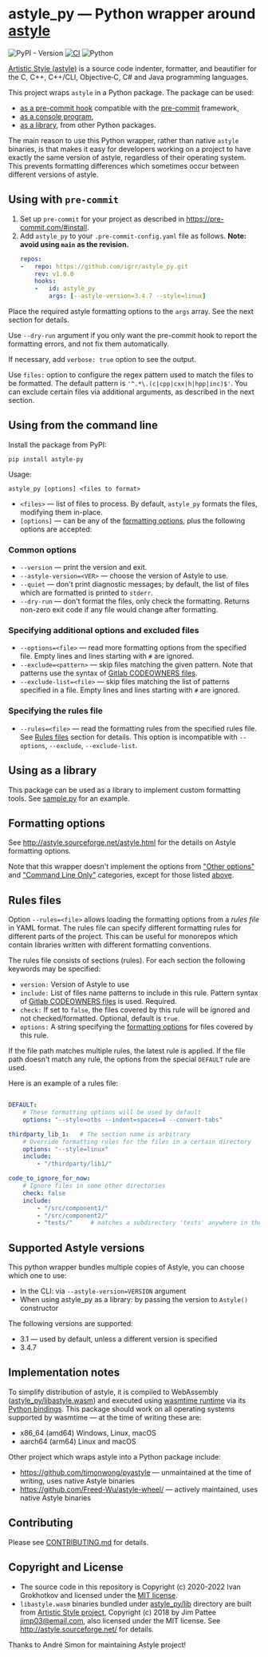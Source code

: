 # astyle_py — Python wrapper around [astyle](http://astyle.sourceforge.net/)

![PyPI - Version](https://img.shields.io/pypi/v/astyle-py?labelColor=383838)
 [![CI](https://github.com/igrr/astyle_py/actions/workflows/main.yml/badge.svg)](https://github.com/igrr/astyle_py/actions/workflows/main.yml) ![Python](https://img.shields.io/badge/dynamic/yaml?url=https://raw.githubusercontent.com/igrr/astyle_py/main/.github/workflows/main.yml&query=$.jobs['test'].strategy.matrix['python-version']&label=Python&logo=python&color=3366ff&logoColor=ffcc00&labelColor=383838)

[Artistic Style (astyle)](http://astyle.sourceforge.net/) is a source code indenter, formatter, and beautifier for the C, C++, C++/CLI, Objective‑C, C# and Java programming languages.

This project wraps `astyle` in a Python package. The package can be used:
- [as a pre-commit hook](#using-with-pre-commit) compatible with the [pre-commit](https://pre-commit.com/) framework,
- [as a console program](#using-from-the-command-line),
- [as a library](#using-as-a-library), from other Python packages.

The main reason to use this Python wrapper, rather than native `astyle` binaries, is that makes it easy for developers working on a project to have exactly the same version of astyle, regardless of their operating system. This prevents formatting differences which sometimes occur between different versions of astyle.

## Using with `pre-commit`

1. Set up `pre-commit` for your project as described in https://pre-commit.com/#install.
2. Add `astyle_py` to your `.pre-commit-config.yaml` file as follows. **Note: avoid using `main` as the revision.**
   ```yaml
   repos:
   -   repo: https://github.com/igrr/astyle_py.git
       rev: v1.0.0
       hooks:
       -   id: astyle_py
           args: [--astyle-version=3.4.7 --style=linux]
   ```

Place the required astyle formatting options to the `args` array. See the next section for details.

Use `--dry-run` argument if you only want the pre-commit hook to report the formatting errors, and not fix them automatically.

If necessary, add `verbose: true` option to see the output.

Use `files:` option to configure the regex pattern used to match the files to be formatted. The default pattern is `'^.*\.(c|cpp|cxx|h|hpp|inc)$'`. You can exclude certain files via additional arguments, as described in the next section.

## Using from the command line

Install the package from PyPI:
```
pip install astyle-py
```

Usage:
```
astyle_py [options] <files to format>
```

* `<files>` — list of files to process. By default, `astyle_py` formats the files, modifying them in-place.
* `[options]` — can be any of the [formatting options](#formatting-options), plus the following options are accepted:

### Common options

* `--version` — print the version and exit.
* `--astyle-version=<VER>` — choose the version of Astyle to use.
* `--quiet` — don't print diagnostic messages; by default, the list of files which are formatted is printed to `stderr`.
* `--dry-run` — don't format the files, only check the formatting. Returns non-zero exit code if any file would change after formatting.

### Specifying additional options and excluded files

* `--options=<file>` — read more formatting options from the specified file. Empty lines and lines starting with `#` are ignored.
* `--exclude=<pattern>` — skip files matching the given pattern. Note that patterns use the syntax of [Gitlab CODEOWNERS files](https://docs.gitlab.com/ee/user/project/code_owners.html#the-syntax-of-code-owners-files).
* `--exclude-list=<file>` — skip files matching the list of patterns specified in a file. Empty lines and lines starting with `#` are ignored.

### Specifying the rules file

* `--rules=<file>` — read the formatting rules from the specified rules file. See [Rules files](#rules-files) section for details. This option is incompatible with `--options`, `--exclude`, `--exclude-list`.

## Using as a library

This package can be used as a library to implement custom formatting tools. See [sample.py](sample.py) for an example.

## Formatting options

See http://astyle.sourceforge.net/astyle.html for the details on Astyle formatting options.

Note that this wrapper doesn't implement the options from ["Other options"](http://astyle.sourceforge.net/astyle.html#_Other_Options) and ["Command Line Only"](http://astyle.sourceforge.net/astyle.html#_Command_Line_Only) categories, except for those listed [above](#using-from-the-command-line).

## Rules files

Option `--rules=<file>` allows loading the formatting options from a _rules file_ in YAML format. The rules file can specify different formatting rules for different parts of the project. This can be useful for monorepos which contain libraries written with different formatting conventions.

The rules file consists of sections (rules). For each section the following keywords may be specified:
- `version:` Version of Astyle to use
- `include:` List of files name patterns to include in this rule. Pattern syntax of [Gitlab CODEOWNERS files](https://docs.gitlab.com/ee/user/project/code_owners.html#the-syntax-of-code-owners-files) is used. Required.
- `check:` If set to `false`, the files covered by this rule will be ignored and not checked/formatted. Optional, default is `true`.
- `options:` A string specifying the [formatting options](#formatting-options) for files covered by this rule.

If the file path matches multiple rules, the latest rule is applied. If the file path doesn't match any rule, the options from the special `DEFAULT` rule are used.

Here is an example of a rules file:
```yml

DEFAULT:
    # These formatting options will be used by default
    options: "--style=otbs --indent=spaces=4 --convert-tabs"

thirdparty_lib_1:   # The section name is arbitrary
    # Override formatting rules for the files in a certain directory
    options: "--style=linux"
    include:
        - "/thirdparty/lib1/"

code_to_ignore_for_now:
    # Ignore files in some other directories
    check: false
    include:
        - "/src/component1/"
        - "/src/component2/"
        - "tests/"     # matches a subdirectory 'tests' anywhere in the source tree
```

## Supported Astyle versions

This python wrapper bundles multiple copies of Astyle, you can choose which one to use:
- In the CLI: via `--astyle-version=VERSION` argument
- When using astyle_py as a library: by passing the version to `Astyle()` constructor

The following versions are supported:

- 3.1 — used by default, unless a different version is specified
- 3.4.7

## Implementation notes

To simplify distribution of astyle, it is compiled to WebAssembly ([astyle_py/libastyle.wasm](astyle_py/libastyle.wasm)) and executed using [wasmtime runtime](https://github.com/bytecodealliance/wasmtime) via its [Python bindings](https://github.com/bytecodealliance/wasmtime-py). This package should work on all operating systems supported by wasmtime — at the time of writing these are:
- x86_64 (amd64) Windows, Linux, macOS
- aarch64 (arm64) Linux and macOS

Other project which wraps astyle into a Python package include:
- https://github.com/timonwong/pyastyle — unmaintained at the time of writing, uses native Astyle binaries
- https://github.com/Freed-Wu/astyle-wheel/ — actively maintained, uses native Astyle binaries

## Contributing

Please see [CONTRIBUTING.md](CONTRIBUTING.md) for details.

## Copyright and License

* The source code in this repository is Copyright (c) 2020-2022 Ivan Grokhotkov and licensed under the [MIT license](LICENSE).
* `libastyle.wasm` binaries bundled under [astyle_py/lib](astyle_py/lib) directory are built from [Artistic Style project](https://gitlab.com/saalen/astyle), Copyright (c) 2018 by Jim Pattee <jimp03@email.com>, also licensed under the MIT license. See http://astyle.sourceforge.net/ for details.

Thanks to André Simon for maintaining Astyle project!
